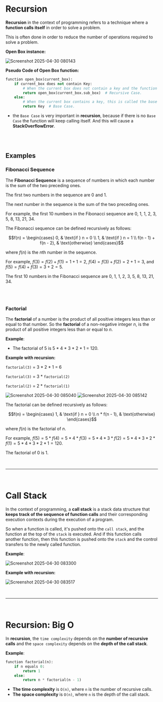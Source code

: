 # Recursion
**Recursion** in the context of programming refers to a technique where a **function calls itself** in order to solve a problem.

This is often done in order to reduce the number of operations required to solve a problem.

**Open Box instance:**

![Screenshot 2025-04-30 080143](https://github.com/user-attachments/assets/0305f446-33e7-4407-ab17-8f29d1a2c685)

**Pseudo Code of Open Box function:**
```python
function open_box(current_box):
    if current_box does not contain Key:
        # When the current box does not contain a key and the function calls itself with a new box or the sub box, this is called a recursive case.
        return open_box(current_box.sub_box)  # Recursive Case.
    else:
        # When the current box contains a key, this is called the base case.
        return Key  # Base Case.
```

* the `Base Case` is very important in **recursion**, because if there is no `Base Case` the function will keep calling itself. And this will cause a **StackOverflowError**.

<br /><br />

## Examples
### Fibonacci Sequence

The **Fibonacci Sequence** is a sequence of numbers in which each number is the sum of the two preceding ones.

The first two numbers in the sequence are 0 and 1.

The next number in the sequence is the sum of the two preceding ones.

For example, the first 10 numbers in the Fibonacci sequence are 0, 1, 1, 2, 3, 5, 8, 13, 21, 34.

The Fibonacci sequence can be defined recursively as follows:

$$f(n) = \begin{cases} 0, & \text{if } n = 0 \\ 1, & \text{if } n = 1 \\ f(n - 1) + f(n - 2), & \text{otherwise} \end{cases}$$

where $f(n)$ is the $n$th number in the sequence.

For example, $f(3) = f(2) + f(1) = 1 + 1 = 2$, $f(4) = f(3) + f(2) = 2 + 1 = 3$, and $f(5) = f(4) + f(3) = 3 + 2 = 5$.

The first 10 numbers in the Fibonacci sequence are 0, 1, 1, 2, 3, 5, 8, 13, 21, 34.

<br /><br />

### Factorial

The **factorial** of a number is the product of all positive integers less than or equal to that number. So the **factorial** of a non-negative integer $n$, is the product of all positive integers less than or equal to $n$.

**Example**:
* The factorial of 5 is 5 * 4 * 3 * 2 * 1 = 120.

**Example with recursion:**

`factorial(3)` = 3 * 2 * 1 = 6

`factorial(3)` = 3 * `factorial(2)`

`factorial(2)` = 2 * `factorial(1)`

![Screenshot 2025-04-30 085040](https://github.com/user-attachments/assets/3729bcdf-af0a-4d3b-9c02-00eeb33c00df)
![Screenshot 2025-04-30 085142](https://github.com/user-attachments/assets/003c0360-f14b-4ef0-9c77-cdd074d91395)

The factorial can be defined recursively as follows:

$$f(n) = \begin{cases} 1, & \text{if } n = 0 \\ n * f(n - 1), & \text{otherwise} \end{cases}$$

where $f(n)$ is the factorial of $n$.

For example, $f(5) = 5 * f(4) = 5 * 4 * f(3) = 5 * 4 * 3 * f(2) = 5 * 4 * 3 * 2 * f(1) = 5 * 4 * 3 * 2 * 1 = 120$.

The factorial of 0 is 1.

<br /><hr /><br />

# Call Stack
In the context of programming, a **call stack** is a stack data structure that **keeps track of the sequence of function calls** and their corresponding execution contexts during the execution of a program.

So when a function is called, it's pushed onto the `call stack`, and the function at the top of the `stack` is executed. And if this function calls another function, then this function is pushed onto the `stack` and the control transfers to the newly called function.

**Example**:

![Screenshot 2025-04-30 083300](https://github.com/user-attachments/assets/f9dd4435-80ba-478c-9988-a5d12f97a976)

**Example with recursion:**

![Screenshot 2025-04-30 083517](https://github.com/user-attachments/assets/aacf9f69-d0c1-4194-9b70-190d1b8e295b)

<br /><hr /><br />

# Recursion: Big O
In **recursion**, the `time complexity` depends on the **number of recursive calls** and the `space complexity` depends on the **depth of the call stack**.

**Example**:
```python
function factorial(n):
    if n equals 0:
        return 1
    else:
        return n * factorial(n - 1)
```
* **The time complexity** is `O(n)`, where `n` is the number of recursive calls.
* **The space complexity** is `O(n)`, where `n` is the depth of the call stack.




